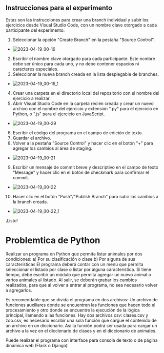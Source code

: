 ## Instrucciones para el experimento
Estas son las instrucciones para crear una branch individual y subir los ejercicios desde Visual Studio Code, con un nombre clave otorgado a cada participante del experimento.
1. Seleccionar la opción "Create Branch" en la pestaña "Source Control".
- ![2023-04-19_00-19](https://user-images.githubusercontent.com/85775871/232935046-99014cf4-d8b2-46dd-8881-9af643c46580.png)
2. Escribir el nombre clave otorgado para cada participante. Este nombre debe ser único para cada uno, y no debe contener espacios ni caracteres especiales.
3. Seleccionar la nueva branch creada en la lista desplegable de branches.
- ![2023-04-19_00-19_1](https://user-images.githubusercontent.com/85775871/232935187-70cfa2d6-93c2-46c4-a05b-f1cc31581e86.png)
4. Crear una carpeta en el directorio local del repositorio con el nombre del ejercicio a realizar.
5. Abrir Visual Studio Code en la carpeta recién creada y crear un nuevo archivo con el nombre del ejercicio y extensión ".py" para el ejercicio en Python, o ".js" para el ejercicio en JavaScript.
- ![2023-04-19_00-29](https://user-images.githubusercontent.com/85775871/232935666-b6cb7ee2-a634-4276-8f98-0c2449979fba.png)
6. Escribir el código del programa en el campo de edición de texto.
7. Guardar el archivo.
8. Volver a la pestaña "Source Control" y hacer clic en el botón "+" para agregar los cambios al área de staging.
- ![2023-04-19_00-21](https://user-images.githubusercontent.com/85775871/232935699-baf14f65-50bf-4e3e-8b72-a94dc770a1dc.png)
9. Escribir un mensaje de commit breve y descriptivo en el campo de texto "Message" y hacer clic en el botón de checkmark para confirmar el commit.
- ![2023-04-19_00-22](https://user-images.githubusercontent.com/85775871/232939140-6d068537-94bd-4a05-bccb-f2bcda0b6673.png)
10. Hacer clic en el botón "Push"/"Publish Branch" para subir los cambios a la branch creada.
- ![2023-04-19_00-22_1](https://user-images.githubusercontent.com/85775871/232935732-dd7876f9-9d04-4a2e-909f-ffbb489f0dc2.png)

¡Listo!

# Problemtica de Python

Realizar un programa en Python que permita listar animales por dos condiciones:
    a) Por su clasificación o clase
    b) Por alguna de sus características
El programa deberá contar con un menú que permita seleccionar el listado por clase o listar por alguna característica.
Si tiene tiempo, debe escribir un módulo que permita agregar un nuevo animal o varios animales  al listado. Al salir, se deberán grabar los cambios realizados, para que al volver a entrar al programa, no sea necesario volver a agregarlos.

Es recomendable que se divida el programa en dos archivos: Un archivo de funciones auxiliares donde se encuentren las funciones que hacen todo el procesamiento y otro donde se encuentre la ejecución de la lógica principal, llamando a las funciones. 
Hay dos archivos csv: clases.csv y zoo.csv, es necesario escribir una sola función que cargue el contenido de un archivo en un diccionario. Así la función podrá ser usada para cargar un archivo a la vez en el diccionario de clases y en el diccionario de animales.

Puede realizar el programa con interface para consola de texto o de página dinámica web (Flask o Django)
